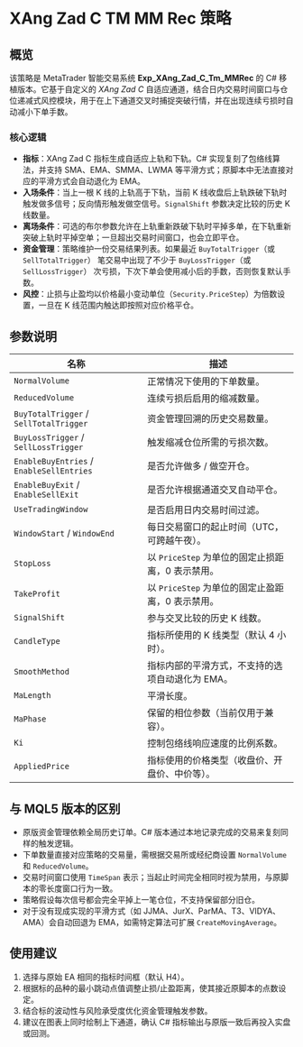 # XAng Zad C TM MM Rec 策略

## 概览
该策略是 MetaTrader 智能交易系统 **Exp_XAng_Zad_C_Tm_MMRec** 的 C# 移植版本。它基于自定义的 *XAng Zad C* 自适应通道，结合日内交易时间窗口与仓位递减式风控模块，用于在上下通道交叉时捕捉突破行情，并在出现连续亏损时自动减小下单手数。

### 核心逻辑
- **指标**：XAng Zad C 指标生成自适应上轨和下轨。C# 实现复刻了包络线算法，并支持 SMA、EMA、SMMA、LWMA 等平滑方式；原脚本中无法直接对应的平滑方式会自动退化为 EMA。
- **入场条件**：当上一根 K 线的上轨高于下轨，当前 K 线收盘后上轨跌破下轨时触发做多信号；反向情形触发做空信号。`SignalShift` 参数决定比较的历史 K 线数量。
- **离场条件**：可选的布尔参数允许在上轨重新跌破下轨时平掉多单，在下轨重新突破上轨时平掉空单；一旦超出交易时间窗口，也会立即平仓。
- **资金管理**：策略维护一份交易结果列表。如果最近 `BuyTotalTrigger`（或 `SellTotalTrigger`） 笔交易中出现了不少于 `BuyLossTrigger`（或 `SellLossTrigger`） 次亏损，下次下单会使用减小后的手数，否则恢复默认手数。
- **风控**：止损与止盈均以价格最小变动单位（`Security.PriceStep`）为倍数设置，一旦在 K 线范围内触达即按照对应价格平仓。

## 参数说明
| 名称 | 描述 |
| --- | --- |
| `NormalVolume` | 正常情况下使用的下单数量。 |
| `ReducedVolume` | 连续亏损后启用的缩减数量。 |
| `BuyTotalTrigger` / `SellTotalTrigger` | 资金管理回溯的历史交易数量。 |
| `BuyLossTrigger` / `SellLossTrigger` | 触发缩减仓位所需的亏损次数。 |
| `EnableBuyEntries` / `EnableSellEntries` | 是否允许做多 / 做空开仓。 |
| `EnableBuyExit` / `EnableSellExit` | 是否允许根据通道交叉自动平仓。 |
| `UseTradingWindow` | 是否启用日内交易时间过滤。 |
| `WindowStart` / `WindowEnd` | 每日交易窗口的起止时间（UTC，可跨越午夜）。 |
| `StopLoss` | 以 `PriceStep` 为单位的固定止损距离，0 表示禁用。 |
| `TakeProfit` | 以 `PriceStep` 为单位的固定止盈距离，0 表示禁用。 |
| `SignalShift` | 参与交叉比较的历史 K 线数。 |
| `CandleType` | 指标所使用的 K 线类型（默认 4 小时）。 |
| `SmoothMethod` | 指标内部的平滑方式，不支持的选项自动退化为 EMA。 |
| `MaLength` | 平滑长度。 |
| `MaPhase` | 保留的相位参数（当前仅用于兼容）。 |
| `Ki` | 控制包络线响应速度的比例系数。 |
| `AppliedPrice` | 指标使用的价格类型（收盘价、开盘价、中价等）。 |

## 与 MQL5 版本的区别
- 原版资金管理依赖全局历史订单。C# 版本通过本地记录完成的交易来复刻同样的触发逻辑。
- 下单数量直接对应策略的交易量，需根据交易所或经纪商设置 `NormalVolume` 和 `ReducedVolume`。
- 交易时间窗口使用 `TimeSpan` 表示；当起止时间完全相同时视为禁用，与原脚本的零长度窗口行为一致。
- 策略假设每次信号都会完全平掉上一笔仓位，不支持保留部分旧仓。
- 对于没有现成实现的平滑方式（如 JJMA、JurX、ParMA、T3、VIDYA、AMA）会自动回退为 EMA，如需特定算法可扩展 `CreateMovingAverage`。

## 使用建议
1. 选择与原始 EA 相同的指标时间框（默认 H4）。
2. 根据标的品种的最小跳动点值调整止损/止盈距离，使其接近原脚本的点数设定。
3. 结合标的波动性与风险承受度优化资金管理触发参数。
4. 建议在图表上同时绘制上下通道，确认 C# 指标输出与原版一致后再投入实盘或回测。
